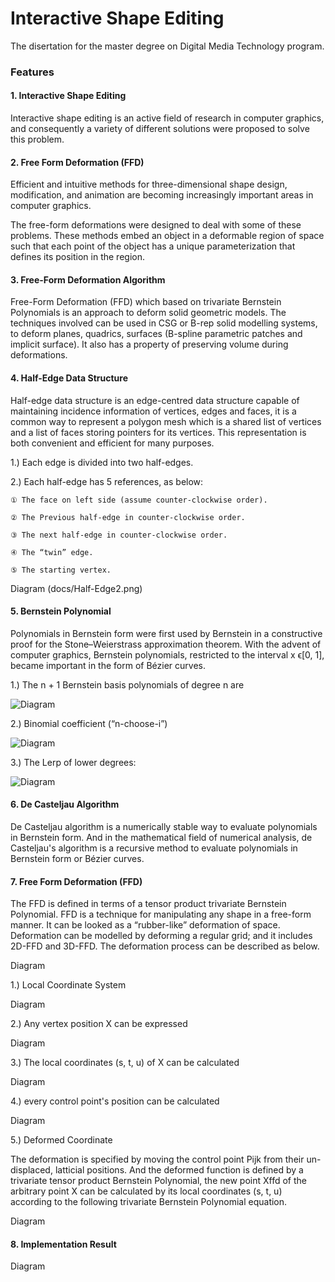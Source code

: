 # Interactive Shape Editing

The disertation for the master degree on Digital Media Technology program.

### Features

#### 1. Interactive Shape Editing

  Interactive shape editing is an active field of research in computer graphics, and consequently a variety of different solutions were proposed to solve this problem.

#### 2. Free Form Deformation (FFD)

  Efficient and intuitive methods for three-dimensional shape design, modification, and animation are becoming increasingly important areas in computer graphics.

  The free-form deformations were designed to deal with some of these problems. These methods embed an object in a deformable region of space such that each point of the object has a unique parameterization that defines its position in the region.

#### 3. Free-Form Deformation Algorithm

  Free-Form Deformation (FFD) which based on trivariate Bernstein Polynomials is an approach to deform solid geometric models. The techniques involved can be used in CSG or B-rep solid modelling systems, to deform planes, quadrics, surfaces (B-spline parametric patches and implicit surface). It also has a property of preserving volume during deformations.

#### 4. Half-Edge Data Structure

  Half-edge data structure is an edge-centred data structure capable of maintaining incidence information of vertices, edges and faces, it is a common way to represent a polygon mesh which is a shared list of vertices and a list of faces storing pointers for its vertices. This representation is both convenient and efficient for many purposes.

  1.) Each edge is divided into two half-edges.

  2.) Each half-edge has 5 references, as below:

    ① The face on left side (assume counter-clockwise order).

    ② The Previous half-edge in counter-clockwise order.

    ③ The next half-edge in counter-clockwise order.

    ④ The “twin” edge.

    ⑤ The starting vertex.

  Diagram (docs/Half-Edge2.png)

#### 5. Bernstein Polynomial

  Polynomials in Bernstein form were first used by Bernstein in a constructive proof for the Stone–Weierstrass approximation theorem. With the advent of computer graphics, Bernstein polynomials, restricted to the interval x ϵ[0, 1], became important in the form of Bézier curves.

  1.) The n + 1 Bernstein basis polynomials of degree n are

  ![Diagram](docs/BP.png) 
  
  2.) Binomial coefficient (“n-choose-i”)

  ![Diagram](docs/BP2.png)

  3.) The Lerp of lower degrees:

  ![Diagram](docs/BP3.png)

#### 6. De Casteljau Algorithm

  De Casteljau algorithm is a numerically stable way to evaluate polynomials in Bernstein form. And in the mathematical field of numerical analysis, de Casteljau's algorithm is a recursive method to evaluate polynomials in Bernstein form or Bézier curves.

#### 7. Free Form Deformation (FFD)

  The FFD is defined in terms of a tensor product trivariate Bernstein Polynomial. FFD is a technique for manipulating any shape in a free-form manner. It can be looked as a “rubber-like” deformation of space. Deformation can be modelled by deforming a regular grid; and it includes 2D-FFD and 3D-FFD. The deformation process can be described as below.

  Diagram

  1.) Local Coordinate System

  Diagram

  2.) Any vertex position X can be expressed

  Diagram

  3.) The local coordinates (s, t, u) of X can be calculated

  Diagram

  4.) every control point's position can be calculated

  Diagram

  5.) Deformed Coordinate

  The deformation is specified by moving the control point Pijk from their un-displaced, latticial positions. And the deformed function is defined by a trivariate tensor product Bernstein Polynomial, the new point Xffd of the arbitrary point X can be calculated by its local coordinates (s, t, u) according to the following trivariate Bernstein Polynomial equation.

Diagram

#### 8. Implementation Result

Diagram
